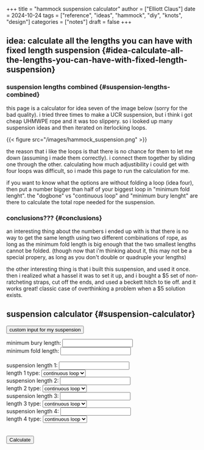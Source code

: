 +++
title = "hammock suspension calculator"
author = ["Elliott Claus"]
date = 2024-10-24
tags = ["reference", "ideas", "hammock", "diy", "knots", "design"]
categories = ["notes"]
draft = false
+++

## idea: calculate all the lengths you can have with fixed length suspension {#idea-calculate-all-the-lengths-you-can-have-with-fixed-length-suspension}


### suspension lengths combined {#suspension-lengths-combined}

this page is a calculator for idea seven of the image below (sorry
for the bad quality). i tried three times to make a UCR
suspension, but i think i got cheap UHMWPE rope and it was too
slippery. so i looked up many suspension ideas and then iterated
on iterlocking loops.

{{< figure src="/images/hammock_suspension.png" >}}

the reason that i like the loops is that there is no chance for
them to let me down (assuming i made them correctly). i connect
them together by sliding one through the other. calculating how
much adjustibility i could get with four loops was difficult, so i
made this page to run the calculation for me.

if you want to know what the options are without folding a loop
(idea four), then put a number bigger than half of your biggest
loop in "minimum fold lenght". the "dogbone" vs "continuous loop"
and "minimum bury lenght" are there to calculate the total rope
needed for the suspension.


### conclusions??? {#conclusions}

an interesting thing about the numbers i ended up with is that
there is no way to get the same length using two different
combinations of rope, as long as the minimum fold length is big
enough that the two smallest lengths cannot be folded. (though now
that i'm thinking about it, this may not be a special propery, as
long as you don't double or quadruple your lengths)

the other interesting thing is that i built this suspension, and
used it once. then i realized what a hassel it was to set it up,
and i bought a $5 set of non-ratcheting straps, cut off the ends,
and used a beckett hitch to tie off. and it works great! classic
case of overthinking a problem when a $5 solution exists.


## suspension calculator {#suspension-calculator}

<button id="custom_input" onclick="customInput()"> custom input for my suspension</button>
<form id="suspensionDefinitionForm" class="test-container">
  <label for="minBuryLength">minimum bury length:</label>
  <input type="number" id="minBuryLength" required />
  <br />
  <label for="minFoldLength">minimum fold length:</label>
  <input type="number" id="minFoldLength" required />
  <br /><br />
  <div class="numbers">
    <div class="numbers">
      <label for="length1">suspension length 1:</label>
      <input type="number" id="length1" required />
      <br />
      <label for="length1type">length 1 type:</label>
      <select id="length1type">
        <option value="loop" default>continuous loop</option>
        <option value="dogbone">dogbone</option>
      </select>
    </div>
    <div class="numbers">
      <label for="length2">suspension length 2:</label>
      <input type="number" id="length2" required />
      <br />
      <label for="length2type">length 2 type:</label>
      <select id="length2type">
        <option value="loop">continuous loop</option>
        <option value="dogbone" default>dogbone</option>
      </select>
    </div>
    <div class="numbers">
      <label for="length3">suspension length 3:</label>
      <input type="number" id="length3" required />
      <br />
      <label for="length3type">length 3 type:</label>
      <select id="length3type">
        <option value="loop">continuous loop</option>
        <option value="dogbone" default>dogbone</option>
      </select>
    </div>
    <div class="numbers">
      <label for="length4">suspension length 4:</label>
      <input type="number" id="length4" required />
      <br />
      <label for="length4type">length 4 type:</label>
      <select id="length4type">
        <option value="loop">continuous loop</option>
        <option value="dogbone" default>dogbone</option>
      </select>
    </div>
  </div>
  <br /><br />
  <input type="submit" value="Calculate" />
</form>
<div class="row">
  <div id="results" class="test-container"></div>
</div>
<script src="../../js/hammock-suspension.js"></script>
